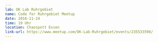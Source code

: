 ```yaml
---
lab: OK Lab Ruhrgebiet
name: Code for Ruhrgebiet Meetup
date: 2016-11-24
time: 19 Uhr
location: Chaospott Essen
link-url: https://www.meetup.com/OK-Lab-Ruhrgebiet/events/235533598/
---
```

